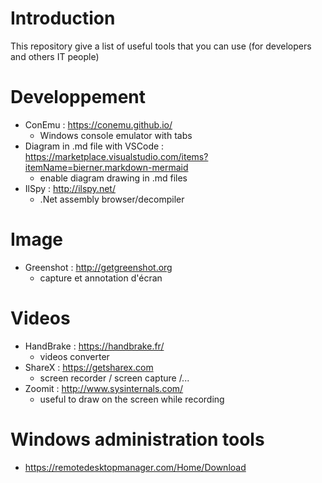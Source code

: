 # Introduction
 This repository give a list of useful tools that you can use (for developers and others IT people)

# Developpement
- ConEmu : https://conemu.github.io/
    - Windows console emulator with tabs     
- Diagram in .md file with VSCode : https://marketplace.visualstudio.com/items?itemName=bierner.markdown-mermaid
    - enable diagram drawing in .md files
- IlSpy : http://ilspy.net/
    - .Net assembly browser/decompiler

# Image
- Greenshot : http://getgreenshot.org
	- capture et annotation d'écran
	
	
# Videos
- HandBrake : https://handbrake.fr/
	- videos converter
- ShareX : https://getsharex.com
    - screen recorder / screen capture /...
- Zoomit : http://www.sysinternals.com/
    - useful to draw on the screen while recording
	
# Windows administration tools
- https://remotedesktopmanager.com/Home/Download

